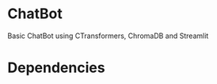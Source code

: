 
# 

# ChatBot
Basic ChatBot using CTransformers, ChromaDB and Streamlit




# Dependencies




















